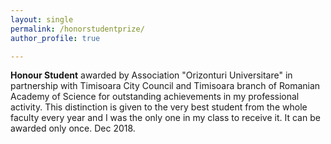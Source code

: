 ```yaml
---
layout: single
permalink: /honorstudentprize/
author_profile: true

---
```


**Honour Student** awarded by Association "Orizonturi Universitare" in partnership with Timisoara City Council and Timisoara branch of Romanian Academy of Science for outstanding achievements in my professional activity. This distinction is given to the very best student from the whole faculty every year and I was the only one in my class to receive it. It can be awarded only once. Dec 2018.








